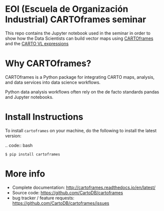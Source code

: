 # EOI (Escuela de Organización Industrial) CARTOframes seminar

This repo contains the Jupyter notebook used in the seminar in order to show how the Data Scientists can build vector maps using [CARTOframes](https://cartoframes.readthedocs.io/en/latest/) and the [CARTO VL expressions](https://carto.com/developers/carto-vl/v0.8.0/reference/#cartoexpressions)


Why CARTOframes?
====================

CARTOframes is a Python package for integrating CARTO maps, analysis, and data services into data science workflows.

Python data analysis workflows often rely on the de facto standards pandas and Jupyter notebooks. 

Install Instructions
====================

To install `cartoframes` on your machine, do the following to install the
latest version:

.. code:: bash

    $ pip install cartoframes

More info
=========

- Complete documentation: http://cartoframes.readthedocs.io/en/latest/
- Source code: https://github.com/CartoDB/cartoframes
- bug tracker / feature requests: https://github.com/CartoDB/cartoframes/issues
